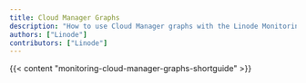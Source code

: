 ```yaml
---
title: Cloud Manager Graphs
description: "How to use Cloud Manager graphs with the Linode Monitoring."
authors: ["Linode"]
contributors: ["Linode"]
---
```


{{< content "monitoring-cloud-manager-graphs-shortguide" >}}